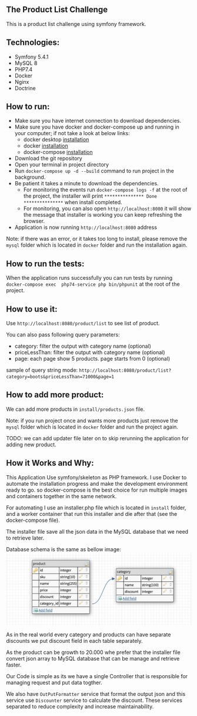 ## The Product List Challenge

This is a product list challenge using symfony framework.

## Technologies:

-  Symfony 5.4.1
-  MySQL 8
-  PHP7.4
-  Docker
-  Nginx
-  Doctrine
## How to run:

- Make sure you have  internet connection to download dependencies.
- Make sure you have docker and docker-compose up and running in your computer; if not take a look at below links:
    - docker desktop [installation](https://www.docker.com/get-started)
    - docker [installation](https://docs.docker.com/engine/install/)
    - docker-compose [installation](https://docs.docker.com/compose/install/)
- Download the git repository
- Open your terminal in project directory
- Run `docker-compose up -d --build` command to run project in the background. 
- Be patient it takes a minute to download the dependencies.
  - For monitoring the events run `docker-compose logs -f` at the root of the project, the installer will print `*************** Done ***************` when install completed.
  - For monitoring, you can also open `http://localhost:8080` it will show the message that installer is working you can keep refreshing the browser.
- Application is now running `http://localhost:8080` address

Note: if there was an error, or it takes too long to install, please remove the `mysql` folder which is located in `docker` folder and run the installation again.

## How to run the tests:

When the application runs successfully you can run tests by running `docker-compose exec  php74-service php bin/phpunit` at the root of the project.

## How to use it:


Use  `http://localhost:8080/product/list` to see list of product.

You can also pass following query parameters:

- category: filter the output with category name (optional)
- priceLessThan: filter the output with category name (optional)
- page: each page show 5 products. page starts from 0 (optional)

sample of query string mode: `http://localhost:8080/product/list?category=boots&priceLessThan=71000&page=1`

## How to add more product:

We can add more products in `install/products.json` file.

Note: if you run project once and wants more products just remove the `mysql` folder which is located in `docker` folder and run the project again.

TODO: we can add  updater file later on to skip rerunning the application for adding new product.

## How it Works and Why:


This Application Use symfony/skeleton as PHP framework.
I use Docker to automate the installation progress and make the development environment ready to go.
so docker-compose is the best choice for run multiple images and containers together in the same network.

For automating I use an installer.php file which is located in `install` folder, and a worker container that run this installer and die after that (see the docker-compose file).

The installer file save all the json data in the MySQL database that we need to retrieve later.

Database schema is the same as bellow image:
![Database schema](./public/images/database.png)

As in the real world every category and products can have separate discounts we put discount field in each table separately.

As the product can be growth to 20.000 whe prefer that the installer file convert json array to MySQL database that can be manage and retrieve faster.

Our Code is simple as its we have a single Controller that is responsible for managing request and put data togther.

We also have `OutPutFormatter` service that format the output json and this service use
`Discounter` service to calculate the discount.
These services separated to reduce complexity and increase maintainability.